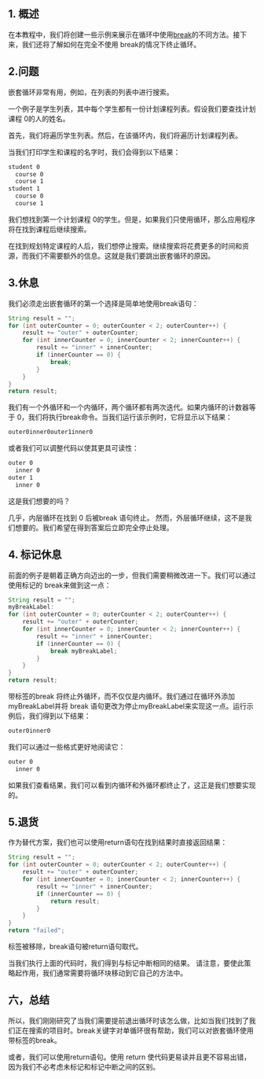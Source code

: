 ## 1. 概述

在本教程中，我们将创建一些示例来展示在循环中使用[break](https://www.baeldung.com/java-continue-and-break)的不同方法。接下来，我们还将了解如何在完全不使用 break的情况下终止循环。

## 2.问题

嵌套循环非常有用，例如，在列表的列表中进行搜索。

一个例子是学生列表，其中每个学生都有一份计划课程列表。假设我们要查找计划课程 0的人的姓名。

首先，我们将遍历学生列表。然后，在该循环内，我们将遍历计划课程列表。

当我们打印学生和课程的名字时，我们会得到以下结果：

```bash
student 0
  course 0
  course 1
student 1
  course 0
  course 1
```

我们想找到第一个计划课程 0的学生。但是，如果我们只使用循环，那么应用程序将在找到课程后继续搜索。

在找到规划特定课程的人后，我们想停止搜索。继续搜索将花费更多的时间和资源，而我们不需要额外的信息。这就是我们要跳出嵌套循环的原因。

## 3.休息

我们必须走出嵌套循环的第一个选择是简单地使用break语句：

```java
String result = "";
for (int outerCounter = 0; outerCounter < 2; outerCounter++) {
    result += "outer" + outerCounter;
    for (int innerCounter = 0; innerCounter < 2; innerCounter++) {
        result += "inner" + innerCounter;
        if (innerCounter == 0) {
            break;
        }
    }
}
return result;
```

我们有一个外循环和一个内循环，两个循环都有两次迭代。如果内循环的计数器等于 0，我们将执行break命令。当我们运行该示例时，它将显示以下结果：

```bash
outer0inner0outer1inner0
```

或者我们可以调整代码以使其更具可读性：

```bash
outer 0
  inner 0
outer 1
  inner 0
```

这是我们想要的吗？

几乎，内层循环在找到 0 后被break 语句终止。 然而，外层循环继续，这不是我们想要的。我们希望在得到答案后立即完全停止处理。

## 4. 标记休息

前面的例子是朝着正确方向迈出的一步，但我们需要稍微改进一下。我们可以通过使用标记的 break来做到这一点：

```java
String result = "";
myBreakLabel:
for (int outerCounter = 0; outerCounter < 2; outerCounter++) {
    result += "outer" + outerCounter;
    for (int innerCounter = 0; innerCounter < 2; innerCounter++) {
        result += "inner" + innerCounter;
        if (innerCounter == 0) {
            break myBreakLabel;
        }
    }
}
return result;
```

带标签的break 将终止外循环，而不仅仅是内循环。我们通过在循环外添加myBreakLabel并将 break 语句更改为停止myBreakLabel来实现这一点。运行示例后，我们得到以下结果：

```bash
outer0inner0
```

我们可以通过一些格式更好地阅读它：

```bash
outer 0
  inner 0
```

如果我们查看结果，我们可以看到内循环和外循环都终止了，这正是我们想要实现的。

## 5.退货

作为替代方案，我们也可以使用return语句在找到结果时直接返回结果：

```java
String result = "";
for (int outerCounter = 0; outerCounter < 2; outerCounter++) {
    result += "outer" + outerCounter;
    for (int innerCounter = 0; innerCounter < 2; innerCounter++) {
        result += "inner" + innerCounter;
        if (innerCounter == 0) {
            return result;
        }
    }
}
return "failed";
```

标签被移除，break语句被return语句取代。

当我们执行上面的代码时，我们得到与标记中断相同的结果。 请注意，要使此策略起作用，我们通常需要将循环块移动到它自己的方法中。

## 六，总结

所以，我们刚刚研究了当我们需要提前退出循环时该怎么做，比如当我们找到了我们正在搜索的项目时。break关键字对单循环很有帮助，我们可以对嵌套循环使用带标签的break。

或者，我们可以使用return语句。使用 return 使代码更易读并且更不容易出错，因为我们不必考虑未标记和标记中断之间的区别。